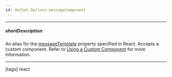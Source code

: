 ```yaml
---
id: dxChat.Options.messageComponent
---
```

---
##### shortDescription
An alias for the [messageTemplate](/api-reference/10%20UI%20Components/dxChat/1%20Configuration/messageTemplate.md '{currentpath}/#messageTemplate') property specified in React. Accepts a custom component. Refer to [Using a Custom Component](/concepts/50%20React%20Components/40%20Component%20Configuration%20Syntax/55%20Markup%20Customization/5%20Using%20a%20Custom%20Component.md '/Documentation/Guide/React_Components/Component_Configuration_Syntax/#Markup_Customization/Using_a_Custom_Component') for more information.

---
[tags] react